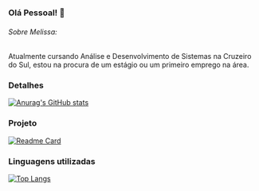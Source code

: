 ### Olá Pessoal! 👋

<!--
**Melissa-Fernanda/Melissa-Fernanda** is a ✨ _special_ ✨ repository because its `README.md` (this file) appears on your GitHub profile.

Here are some ideas to get you started:

- 🔭 I’m currently working on ...
- 🌱 I’m currently learning ...
- 👯 I’m looking to collaborate on ...
- 🤔 I’m looking for help with ...
- 💬 Ask me about ...
- 📫 How to reach me: ...
- 😄 Pronouns: ...
- ⚡ Fun fact: ...
-->
###### Sobre Melissa:
 Atualmente cursando Análise e Desenvolvimento de Sistemas na Cruzeiro do Sul, estou na procura de um estágio ou um primeiro emprego na área.
 
 ### Detalhes 
 
 [![Anurag's GitHub stats](https://github-readme-stats.vercel.app/api?username=Melissa-Fernanda&show_icons=true&theme=dark)](https://github.com/anuraghazra/github-readme-stats)
 
 ### Projeto 
 [![Readme Card](https://github-readme-stats.vercel.app/api/pin/?username=Melissa-Fernanda&repo=szpc-projeto-ponyo&theme=dark)](https://github.com/anuraghazra/github-readme-stats)
 
 ### Linguagens utilizadas
 
[![Top Langs](https://github-readme-stats.vercel.app/api/top-langs/?username=Melissa-Fernanda&layout=compact&theme=dark)](https://github.com/anuraghazra/github-readme-stats)


 
 
 

